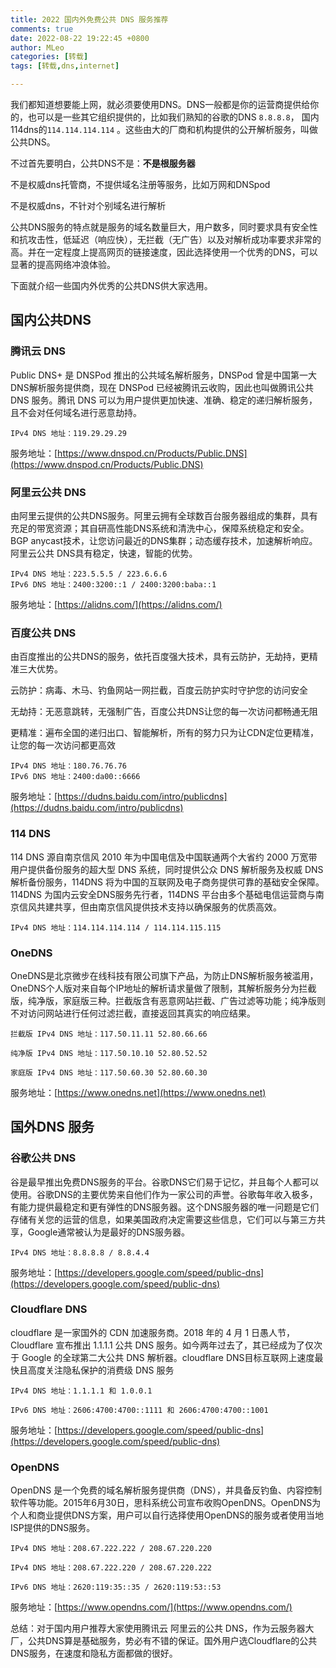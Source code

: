 ```yaml
---
title: 2022 国内外免费公共 DNS 服务推荐
comments: true
date: 2022-08-22 19:22:45 +0800
author: MLeo
categories: [转载]
tags: [转载,dns,internet]

---
```



我们都知道想要能上网，就必须要使用DNS。DNS一般都是你的运营商提供给你的，也可以是一些其它组织提供的，比如我们熟知的谷歌的DNS `8.8.8.8`， 国内114dns的`114.114.114.114` 。这些由大的厂商和机构提供的公开解析服务，叫做公共DNS。

不过首先要明白，公共DNS不是：**不是根服务器**

不是权威dns托管商，不提供域名注册等服务，比如万网和DNSpod

不是权威dns，不针对个别域名进行解析

公共DNS服务的特点就是服务的域名数量巨大，用户数多，同时要求具有安全性和抗攻击性，低延迟（响应快），无拦截（无广告）以及对解析成功率要求非常的高。并在一定程度上提高网页的链接速度，因此选择使用一个优秀的DNS，可以显著的提高网络冲浪体验。

下面就介绍一些国内外优秀的公共DNS供大家选用。


## 国内公共DNS

### 腾讯云 DNS

Public DNS+ 是 DNSPod 推出的公共域名解析服务，DNSPod 曾是中国第一大DNS解析服务提供商，现在 DNSPod 已经被腾讯云收购，因此也叫做腾讯公共 DNS 服务。腾讯 DNS 可以为用户提供更加快速、准确、稳定的递归解析服务，且不会对任何域名进行恶意劫持。

```
IPv4 DNS 地址：119.29.29.29
```

服务地址：[https://www.dnspod.cn/Products/Public.DNS](https://www.dnspod.cn/Products/Public.DNS)


### 阿里云公共 DNS

由阿里云提供的公共DNS服务。阿里云拥有全球数百台服务器组成的集群，具有充足的带宽资源；其自研高性能DNS系统和清洗中心，保障系统稳定和安全。BGP anycast技术，让您访问最近的DNS集群；动态缓存技术，加速解析响应。阿里云公共 DNS具有稳定，快速，智能的优势。

```
IPv4 DNS 地址：223.5.5.5 / 223.6.6.6
IPv6 DNS 地址：2400:3200::1 / 2400:3200:baba::1
```

服务地址：[https://alidns.com/](https://alidns.com/)

### 百度公共 DNS

由百度推出的公共DNS的服务，依托百度强大技术，具有云防护，无劫持，更精准三大优势。

云防护：病毒、木马、钓鱼网站一网拦截，百度云防护实时守护您的访问安全

无劫持：无恶意跳转，无强制广告，百度公共DNS让您的每一次访问都畅通无阻

更精准：遍布全国的递归出口、智能解析，所有的努力只为让CDN定位更精准，让您的每一次访问都更高效
```
IPv4 DNS 地址：180.76.76.76
IPv6 DNS 地址：2400:da00::6666
```

服务地址：[https://dudns.baidu.com/intro/publicdns](https://dudns.baidu.com/intro/publicdns)


### 114 DNS

114 DNS 源自南京信风 2010 年为中国电信及中国联通两个大省约 2000 万宽带用户提供备份服务的超大型 DNS 系统，同时提供公众 DNS 解析服务及权威 DNS 解析备份服务，114DNS 将为中国的互联网及电子商务提供可靠的基础安全保障。114DNS 为国内云安全DNS服务先行者，114DNS 平台由多个基础电信运营商与南京信风共建共享，但由南京信风提供技术支持以确保服务的优质高效。

```
IPv4 DNS 地址：114.114.114.114 / 114.114.115.115
```


### OneDNS

OneDNS是北京微步在线科技有限公司旗下产品，为防止DNS解析服务被滥用，OneDNS个人版对来自每个IP地址的解析请求量做了限制，其解析服务分为拦截版，纯净版，家庭版三种。拦截版含有恶意网站拦截、广告过滤等功能；纯净版则不对访问网站进行任何过滤拦截，直接返回其真实的响应结果。

```
拦截版 IPv4 DNS 地址：117.50.11.11 52.80.66.66

纯净版 IPv4 DNS 地址：117.50.10.10 52.80.52.52

家庭版 IPv4 DNS 地址：117.50.60.30 52.80.60.30
```

服务地址：[https://www.onedns.net](https://www.onedns.net)


## 国外DNS 服务

### 谷歌公共 DNS

谷是最早推出免费DNS服务的平台。谷歌DNS它们易于记忆，并且每个人都可以使用。谷歌DNS的主要优势来自他们作为一家公司的声誉。谷歌每年收入极多，有能力提供最稳定和更有弹性的DNS服务器。这个DNS服务器的唯一问题是它们存储有关您的运营的信息，如果美国政府决定需要这些信息，它们可以与第三方共享，Google通常被认为是最好的DNS服务器。
```
IPv4 DNS 地址：8.8.8.8 / 8.8.4.4
```

服务地址：[https://developers.google.com/speed/public-dns](https://developers.google.com/speed/public-dns)

### Cloudflare DNS

cloudflare 是一家国外的 CDN 加速服务商。2018 年的 4 月 1 日愚人节，Cloudflare 宣布推出 1.1.1.1 公共 DNS 服务。如今两年过去了，其已经成为了仅次于 Google 的全球第二大公共 DNS 解析器。cloudflare DNS目标互联网上速度最快且高度关注隐私保护的消费级 DNS 服务

```
IPv4 DNS 地址：1.1.1.1 和 1.0.0.1

IPv6 DNS 地址：2606:4700:4700::1111 和 2606:4700:4700::1001
```

服务地址：[https://developers.google.com/speed/public-dns](https://developers.google.com/speed/public-dns)

### OpenDNS

OpenDNS 是一个免费的域名解析服务提供商（DNS），并具备反钓鱼、内容控制软件等功能。2015年6月30日，思科系统公司宣布收购OpenDNS。OpenDNS为个人和商业提供DNS方案，用户可以自行选择使用OpenDNS的服务或者使用当地ISP提供的DNS服务。

```
IPv4 DNS 地址：208.67.222.222 / 208.67.220.220

IPv4 DNS 地址：208.67.222.220 / 208.67.220.222

IPv6 DNS 地址：2620:119:35::35 / 2620:119:53::53
```

服务地址：[https://www.opendns.com/](https://www.opendns.com/)


总结：对于国内用户推荐大家使用腾讯云 阿里云的公共 DNS，作为云服务器大厂，公共DNS算是基础服务，势必有不错的保证。国外用户选Cloudflare的公共DNS服务，在速度和隐私方面都做的很好。